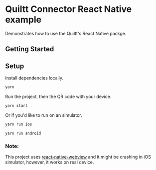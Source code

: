 # Quiltt Connector React Native example

Demonstrates how to use the Quiltt's React Native packge.

## Getting Started

## Setup

Install dependencies locally.

```zsh
yarn
```

Run the project, then the QR code with your device.

```zsh
yarn start
```

Or if you'd like to run on an simulator.

```zsh
yarn run ios
```

```zsh
yarn run android
```

### Note:

This project uses [react-native-webview](https://www.npmjs.com/package/react-native-webview) and it might be crashing in iOS simulator, however, it works on real device.
